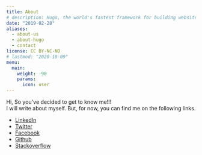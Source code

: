 ```yaml
---
title: About
# description: Hugo, the world's fastest framework for building websites
date: "2019-02-28"
aliases:
  - about-us
  - about-hugo
  - contact
license: CC BY-NC-ND
# lastmod: "2020-10-09"
menu:
  main:
    weight: -90
    params:
      icon: user
---
```


Hi, So you've decided to get to know me!!!\
I will write about myself. But, for now, you can find me on the following links.

- [LinkedIn](https://www.linkedin.com/in/mrpmohiburrahman/)
- [Twitter](https://twitter.com/mrp_mohibur)
- [Facebook](https://www.facebook.com/mrpmohiburrahman)
- [Github](https://github.com/mrpmohiburrahman)
- [Stackoverflow](https://stackoverflow.com/users/14302873/mrpmohiburrahman)
